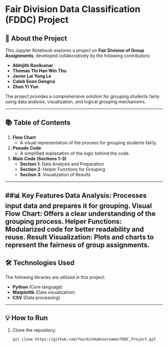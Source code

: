 # Fair Division Data Classification (FDDC) Project

## 📄 About the Project
This Jupyter Notebook explores a project on **Fair Division of Group Assignments**, developed collaboratively by the following contributors:
- **Abhijith Ravikumar**
- **Thomas Thi Han Win Thu**
- **Javier Lai Yong Le**
- **Caleb Soon Gengrui**
- **Zhan Yi Yun**

The project provides a comprehensive solution for grouping students fairly using data analysis, visualization, and logical grouping mechanisms.

---

## 📚 Table of Contents
1. **Flow Chart**  
   - A visual representation of the process for grouping students fairly.
2. **Pseudo Code**  
   - A simplified explanation of the logic behind the code.
3. **Main Code (Sections 1-3)**  
   - **Section 1**: Data Analysis and Preparation  
   - **Section 2**: Helper Functions for Grouping  
   - **Section 3**: Visualization of Results  

---
##📊 Key Features
Data Analysis: Processes input data and prepares it for grouping.
Visual Flow Chart: Offers a clear understanding of the grouping process.
Helper Functions: Modularized code for better readability and reuse.
Result Visualization: Plots and charts to represent the fairness of group assignments.
---

## 🛠️ Technologies Used
The following libraries are utilized in this project:
- **Python** (Core language)
- **Matplotlib** (Data visualization)
- **CSV** (Data processing)

---

## 💡 How to Run
1. Clone the repository:
   ```bash
   git clone https://github.com/YourGitHubUsername/FDDC_Project.git
